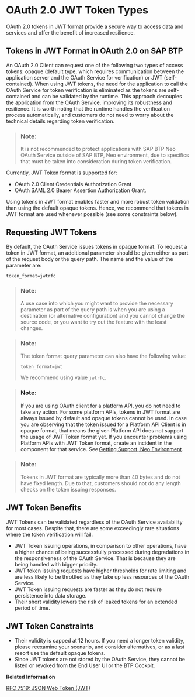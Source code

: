 <!-- loio3f26e04c9c2b49fca2592dc28e74e996 -->

# OAuth 2.0 JWT Token Types

OAuth 2.0 tokens in JWT format provide a secure way to access data and services and offer the benefit of increased resilience.



<a name="loio3f26e04c9c2b49fca2592dc28e74e996__section_ws2_xyb_rwb"/>

## Tokens in JWT Format in OAuth 2.0 on SAP BTP

An OAuth 2.0 Client can request one of the following two types of access tokens: opaque \(default type, which requires communication between the application server and the OAuth Service for verification\) or JWT \(self-contained\). When using JWT tokens, the need for the application to call the OAuth Service for token verification is eliminated as the tokens are self-contained and can be validated by the runtime. This approach decouples the application from the OAuth Service, improving its robustness and resilience. It is worth noting that the runtime handles the verification process automatically, and customers do not need to worry about the technical details regarding token verification.

> ### Note:  
> It is not recommended to protect applications with SAP BTP Neo OAuth Service outside of SAP BTP, Neo environment, due to specifics that must be taken into consideration during token verification.

Currently, JWT Token format is supported for:

-   OAuth 2.0 Client Credentials Authorization Grant
-   OAuth SAML 2.0 Bearer Assertion Authorization Grant.

Using tokens in JWT format enables faster and more robust token validation than using the default opaque tokens. Hence, we recommend that tokens in JWT format are used whenever possible \(see some constraints below\).



<a name="loio3f26e04c9c2b49fca2592dc28e74e996__section_e4s_3zb_rwb"/>

## Requesting JWT Tokens

By default, the OAuth Service issues tokens in opaque format. To request a token in JWT format, an additional parameter should be given either as part of the request body or the query path. The name and the value of the parameter are:

```
token_format=jwtrfc
```

> ### Note:  
> A use case into which you might want to provide the necessary parameter as part of the query path is when you are using a destination \(or alternative configuration\) and you cannot change the source code, or you want to try out the feature with the least changes.

> ### Note:  
> The token format query parameter can also have the following value:
> 
> ```
> token_format=jwt
> ```
> 
> We recommend using value `jwtrfc`.

> ### Note:  
> If you are using OAuth client for a platform API, you do not need to take any action. For some platform APIs, tokens in JWT format are always issued by default and opaque tokens cannot be used. In case you are observing that the token issued for a Platform API Client is in opaque format, that means the given Platform API does not support the usage of JWT Token format yet. If you encounter problems using Platform APIs with JWT Token format, create an incident in the component for that service. See [Getting Support, Neo Environment](../70-getting-support-neo/getting-support-neo-environment-fc2bf6a.md).

> ### Note:  
> Tokens in JWT format are typically more than 40 bytes and do not have fixed length. Due to that, customers should not do any length checks on the token issuing responses.



<a name="loio3f26e04c9c2b49fca2592dc28e74e996__section_mw5_f1c_rwb"/>

## JWT Token Benefits

JWT Tokens can be validated regardless of the OAuth Service availability for most cases. Despite that, there are some exceedingly rare situations where the token verification will fail.

-   JWT Token issuing operations, in comparison to other operations, have a higher chance of being successfully processed during degradations in the responsiveness of the OAuth Service. That is because they are being handled with bigger priority.
-   JWT token issuing requests have higher thresholds for rate limiting and are less likely to be throttled as they take up less resources of the OAuth Service.
-   JWT Token issuing requests are faster as they do not require persistence into data storage.
-   Their short validity lowers the risk of leaked tokens for an extended period of time.



<a name="loio3f26e04c9c2b49fca2592dc28e74e996__section_ztj_k1c_rwb"/>

## JWT Token Constraints

-   Their validity is capped at 12 hours. If you need a longer token validity, please reexamine your scenario, and consider alternatives, or as a last resort use the default opaque tokens.
-   Since JWT tokens are not stored by the OAuth Service, they cannot be listed or revoked from the End User UI or the BTP Cockpit.

**Related Information**  


[RFC 7519: JSON Web Token \(JWT\)](https://datatracker.ietf.org/doc/rfc7519/)

